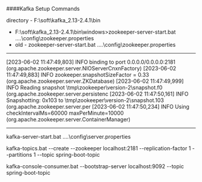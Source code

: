 ####Kafka Setup Commands

directory - F:\soft\kafka_2.13-2.4.1\bin

* F:\soft\kafka_2.13-2.4.1\bin\windows>zookeeper-server-start.bat ..\..\config\zookeeper.properties
* old - zookeeper-server-start.bat ..\..\config\zookeeper.properties

***
[2023-06-02 11:47:49,803] INFO binding to port 0.0.0.0/0.0.0.0:2181 (org.apache.zookeeper.server.NIOServerCnxnFactory)
[2023-06-02 11:47:49,883] INFO zookeeper.snapshotSizeFactor = 0.33 (org.apache.zookeeper.server.ZKDatabase)
[2023-06-02 11:47:49,999] INFO Reading snapshot \tmp\zookeeper\version-2\snapshot.f0 (org.apache.zookeeper.server.persistenc
[2023-06-02 11:47:50,161] INFO Snapshotting: 0x103 to \tmp\zookeeper\version-2\snapshot.103 (org.apache.zookeeper.server.per
[2023-06-02 11:47:50,234] INFO Using checkIntervalMs=60000 maxPerMinute=10000 (org.apache.zookeeper.server.ContainerManager)
***

kafka-server-start.bat ..\..\config\server.properties

kafka-topics.bat --create --zookeeper localhost:2181 --replication-factor 1 --partitions 1 --topic spring-boot-topic

kafka-console-consumer.bat --bootstrap-server localhost:9092 --topic spring-boot-topic